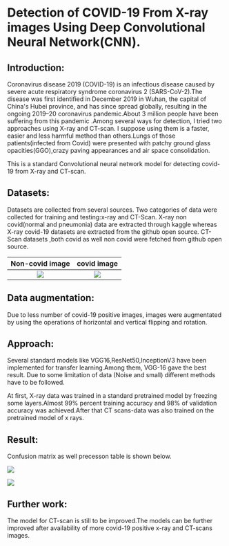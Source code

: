 # Detection of COVID-19 From X-ray images Using Deep Convolutional Neural Network(CNN).

## Introduction:
 
Coronavirus disease 2019 (COVID-19) is an infectious disease caused by severe acute respiratory syndrome coronavirus 2 (SARS-CoV-2).The disease was first identified in December 2019 in Wuhan, the capital of China's Hubei province, and has since spread globally, resulting in the ongoing 2019–20 coronavirus pandemic.About 3 million people have been suffering from this pandemic .Among several ways for detection, I tried two approaches using X-ray and CT-scan. I suppose using them  is a faster, easier and less harmful method than others.Lungs of those patients(infected from Covid) were  presented with patchy ground glass opacities(GGO),crazy paving appearances and air space consolidation.

This is a standard Convolutional neural network model for detecting covid-19 from X-ray and CT-scan.

## Datasets:

 Datasets are collected from several sources. Two categories of data were collected for training and testing:x-ray and CT-Scan. X-ray non covid(normal and pneumonia) data are extracted through kaggle whereas X-ray covid-19 datasets are extracted from the github open source. CT-Scan datasets ,both covid as well non covid were fetched from github open source.
  
   Non-covid image        |      covid image
:-------------------------:|:-------------------------:
![](https://github.com/Aliza211/COVID-19-Detector/blob/master/data/non_covid_xray/14.jpeg) |  ![](https://github.com/Aliza211/COVID-19-Detector/blob/master/data/covid_xray/5_preprocessed.png)


         
## Data augmentation:

 Due to less number of covid-19 positive images, images were augmentated by using the operations of horizontal and vertical flipping and rotation.

## Approach:

 Several standard models like VGG16,ResNet50,InceptionV3 have been implemented for transfer learning.Among them, VGG-16 gave the best result. Due to some limitation of data (Noise and small) different methods have to be followed.  

At first, X-ray data was trained in a standard pretrained model by freezing some layers.Almost 99% percent training accuracy and 98% of validation accuracy was achieved.After that CT scans-data was also trained on the pretrained model of x rays.

## Result:

   Confusion matrix as well precesson table is shown below.


![](https://github.com/Aliza211/COVID-19-Detector/blob/master/images/Screenshot%20from%202020-04-29%2020-47-28.png)
 
 
![](https://github.com/Aliza211/COVID-19-Detector/blob/master/images/Screenshot%20from%202020-04-29%2020-47-54.png)




## Further work:
The model for CT-scan is still to be improved.The models can be further improved after availability of more covid-19 positive x-ray and CT-scans images.

